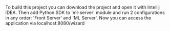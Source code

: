 To build this project you can download the project and open it with Intellij IDEA.
Then add Python SDK to 'ml-server' module and run 2 configurations in any order: 'Front Server' and 'ML Server'.
Now you can access the application via localhost:8080/wizard